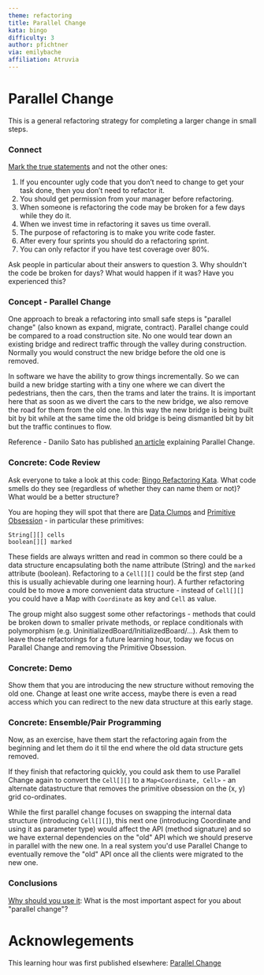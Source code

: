 ```yaml
---
theme: refactoring
title: Parallel Change
kata: bingo
difficulty: 3
author: pfichtner
via: emilybache
affiliation: Atruvia
---
```


# Parallel Change

This is a general refactoring strategy for completing a larger change in small steps.

### Connect
[Mark the true statements](/activities/connect/pick_the_correct_items_on_the_list.html) and not the other ones:
1. If you encounter ugly code that you don’t need to change to get your task done, then you don’t need to refactor it.
2. You should get permission from your manager before refactoring.
3. When someone is refactoring the code may be broken for a few days while they do it. 
4. When we invest time in refactoring it saves us time overall.
5. The purpose of refactoring is to make you write code faster.
6. After every four sprints you should do a refactoring sprint.
7. You can only refactor if you have test coverage over 80%.

Ask people in particular about their answers to question 3. Why shouldn't the code be broken for days? What would happen if it was? Have you experienced this? 

### Concept - Parallel Change

One approach to break a refactoring into small safe steps is "parallel change" (also known as expand, migrate, contract). Parallel change could be compared to a road construction site. No one would tear down an existing bridge and redirect traffic through the valley during construction. Normally you would construct the new bridge before the old one is removed. 

In software we have the ability to grow things incrementally. So we can build a new bridge starting with a tiny one where we can divert the pedestrians, then the cars, then the trams and later the trains. It is important here that as soon as we divert the cars to the new bridge, we also remove the road for them from the old one. In this way the new bridge is being built bit by bit while at the same time the old bridge is being dismantled bit by bit but the traffic continues to flow. 

Reference - Danilo Sato has published [an article](https://martinfowler.com/bliki/ParallelChange.html) explaining Parallel Change.

### Concrete: Code Review 
Ask everyone to take a look at this code: [Bingo Refactoring Kata](https://github.com/sammancoaching/Bingo-Refactoring-Kata). What code smells do they see (regardless of whether they can name them or not)? What would be a better structure? 

You are hoping they will spot that there are [Data Clumps](/code_smells/data_clumps.html) and [Primitive Obsession](/code_smells/primitive_obsession.html) - in particular these primitives: 

    String[][] cells 
    boolean[][] marked 

These fields are always written and read in common so there could be a data structure encapsulating both the name attribute (String) and the `marked` attribute (boolean). Refactoring to a `Cell[][]` could be the first step (and this is usually achievable during one learning hour). A further refactoring could be to move a more convenient data structure - instead of `Cell[][]` you could have a Map with `Coordinate` as key and `Cell` as value. 

The group might also suggest some other refactorings - methods that could be broken down to smaller private methods, or replace conditionals with polymorphism (e.g. UninitializedBoard/InitializedBoard/...). Ask them to leave those refactorings for a future learning hour, today we focus on Parallel Change and removing the Primitive Obsession.

### Concrete: Demo
Show them that you are introducing the new structure without removing the old one. Change at least one write access, maybe there is even a read access which you can redirect to the new data structure at this early stage.

### Concrete: Ensemble/Pair Programming
Now, as an exercise, have them start the refactoring again from the beginning and let them do it til the end where the old data structure gets removed.  

If they finish that refactoring quickly, you could ask them to use Parallel Change again to convert the `Cell[][]` to a `Map<Coordinate, Cell>` - an alternate datastructure that removes the primitive obsession on the (x, y) grid co-ordinates.

While the first parallel change focuses on swapping the internal data structure (introducing `Cell[][]`), this next one (introducing Coordinate and using it as parameter type) would affect the API (method signature) and so we have external dependencies on the "old" API which we should preserve in parallel with the new one. In a real system you'd use Parallel Change to eventually remove the "old" API once all the clients were migrated to the new one.

### Conclusions
[Why should you use it](/activities/conclusions/write_important_takeaway.html): What is the most important aspect for you about "parallel change"? 


# Acknowlegements
This learning hour was first published elsewhere: [Parallel Change](https://github.com/atruvia/samman-coaching-website/blob/lh-additions/_learning_hours/refactoring/parallel-change.md)
